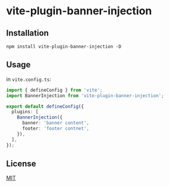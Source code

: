 # vite-plugin-banner-injection

## Installation

```shell
npm install vite-plugin-banner-injection -D
```

## Usage

in `vite.config.ts`:

```typescript
import { defineConfig } from 'vite';
import BannerInjection from 'vite-plugin-banner-injection';

export default defineConfig({
  plugins: [
    BannerInjection({
      banner: 'banner content',
      footer: 'footer contnet',
    }),
  ],
});
```

## License

[MIT](./LICENSE)

